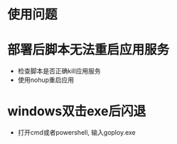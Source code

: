 # 使用问题

# 部署后脚本无法重启应用服务

- 检查脚本是否正确kill应用服务
- 使用nohup重启应用

# windows双击exe后闪退

- 打开cmd或者powershell, 输入goploy.exe
